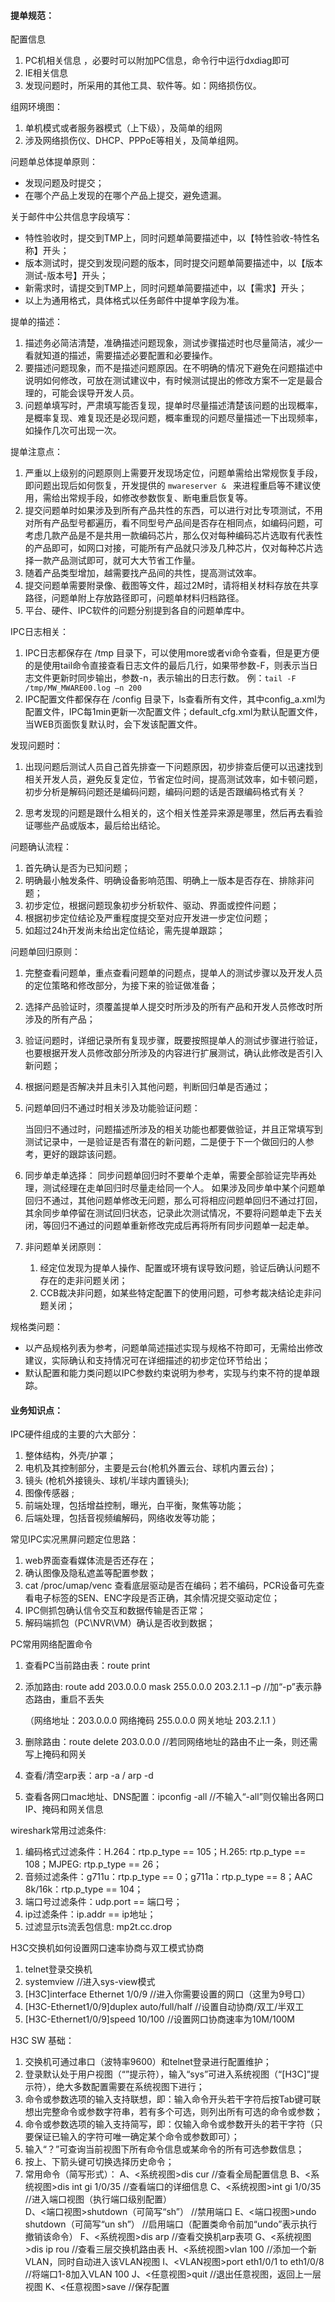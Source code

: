 

####  提单规范：
配置信息

1. PC机相关信息 ，必要时可以附加PC信息，命令行中运行dxdiag即可
2. IE相关信息
3. 发现问题时，所采用的其他工具、软件等。如：网络损伤仪。

组网环境图：

1. 单机模式或者服务器模式（上下级），及简单的组网
2. 涉及网络损伤仪、DHCP、PPPoE等相关，及简单组网。

问题单总体提单原则：

- 发现问题及时提交；
- 在哪个产品上发现的在哪个产品上提交，避免遗漏。

关于邮件中公共信息字段填写：

- 特性验收时，提交到TMP上，同时问题单简要描述中，以【特性验收-特性名称】开头；
- 版本测试时，提交到发现问题的版本，同时提交问题单简要描述中，以【版本测试-版本号】开头；
- 新需求时，请提交到TMP上，同时问题单简要描述中，以【需求】开头；
- 以上为通用格式，具体格式以任务邮件中提单字段为准。

提单的描述：

1.  描述务必简洁清楚，准确描述问题现象，测试步骤描述时也尽量简洁，减少一看就知道的描述，需要描述必要配置和必要操作。
2. 要描述问题现象，而不是描述问题原因。在不明确的情况下避免在问题描述中说明如何修改，可放在测试建议中，有时候测试提出的修改方案不一定是最合理的，可能会误导开发人员。
3. 问题单填写时，严肃填写能否复现，提单时尽量描述清楚该问题的出现概率，是概率复现、难复现还是必现问题，概率重现的问题尽量描述一下出现频率，如操作几次可出现一次。

提单注意点：

1. 严重以上级别的问题原则上需要开发现场定位，问题单需给出常规恢复手段，即问题出现后如何恢复，开发提供的 `mwareserver & ` 来进程重启等不建议使用，需给出常规手段，如修改参数恢复、断电重启恢复等。
2. 提交问题单时如果涉及到所有产品共性的东西，可以进行对比专项测试，不用对所有产品型号都遍历，看不同型号产品间是否存在相同点，如编码问题，可考虑几款产品是不是共用一款编码芯片，那么仅对每种编码芯片选取有代表性的产品即可，如网口对接，可能所有产品就只涉及几种芯片，仅对每种芯片选择一款产品测试即可，就可大大节省工作量。
3. 随着产品类型增加，越需要找产品间的共性，提高测试效率。
4. 提交问题单需要附录像、截图等文件，超过2M时，请将相关材料存放在共享路径，问题单附上存放路径即可，问题单材料归档路径。
5. 平台、硬件、IPC软件的问题分别提到各自的问题单库中。

IPC日志相关：

1. IPC日志都保存在 /tmp 目录下，可以使用more或者vi命令查看，但是更方便的是使用tail命令直接查看日志文件的最后几行，如果带参数-F，则表示当日志文件更新时同步输出，参数-n，表示输出的日志行数。
   例：` tail -F /tmp/MW_MWARE00.log –n 200 `
2. IPC配置文件都保存在 /config 目录下，ls查看所有文件，其中config_a.xml为配置文件，IPC每1min更新一次配置文件；default_cfg.xml为默认配置文件，当WEB页面恢复默认时，会下发该配置文件。

发现问题时：

1. 出现问题后测试人员自己首先排查一下问题原因，初步排查后便可以迅速找到相关开发人员，避免反复定位，节省定位时间，提高测试效率，如卡顿问题，初步分析是解码问题还是编码问题，编码问题的话是否跟编码格式有关？

2. 思考发现的问题是跟什么相关的，这个相关性差异来源是哪里，然后再去看验证哪些产品或版本，最后给出结论。

问题确认流程：

1. 首先确认是否为已知问题；
2. 明确最小触发条件、明确设备影响范围、明确上一版本是否存在、排除非问题；
3. 初步定位，根据问题现象初步分析软件、驱动、界面或控件问题；
4. 根据初步定位结论及严重程度提交至对应开发进一步定位问题；
5. 如超过24h开发尚未给出定位结论，需先提单跟踪；

问题单回归原则：

1. 完整查看问题单，重点查看问题单的问题点，提单人的测试步骤以及开发人员的定位策略和修改部分，为接下来的验证做准备；

2. 选择产品验证时，须覆盖提单人提交时所涉及的所有产品和开发人员修改时所涉及的所有产品；

3. 验证问题时，详细记录所有复现步骤，既要按照提单人的测试步骤进行验证，也要根据开发人员修改部分所涉及的内容进行扩展测试，确认此修改是否引入新问题；

4. 根据问题是否解决并且未引入其他问题，判断回归单是否通过；

5. 问题单回归不通过时相关涉及功能验证问题：

   当回归不通过时，问题描述所涉及的相关功能也都要做验证，并且正常填写到测试记录中，一是验证是否有潜在的新问题，二是便于下一个做回归的人参考，更好的跟踪该问题。

6. 同步单走单选择：
           同步问题单回归时不要单个走单，需要全部验证完毕再处理，测试经理在走单回归时尽量走给同一个人。 
           如果涉及同步单中某个问题单回归不通过，其他问题单修改无问题，那么可将相应问题单回归不通过打回，其余同步单停留在测试回归状态，记录此次测试情况，不要将问题单走下去关闭，等回归不通过的问题单重新修改完成后再将所有同步问题单一起走单。

7. 非问题单关闭原则：

   1. 经定位发现为提单人操作、配置或环境有误导致问题，验证后确认问题不存在的走非问题关闭；
   2. CCB裁决非问题，如某些特定配置下的使用问题，可参考裁决结论走非问题关闭；

规格类问题：

- 以产品规格列表为参考，问题单简述描述实现与规格不符即可，无需给出修改建议，实际确认和支持情况可在详细描述的初步定位环节给出；
- 默认配置和能力类问题以IPC参数约束说明为参考，实现与约束不符的提单跟踪。



#### 业务知识点：

IPC硬件组成的主要的六大部分：

1. 整体结构，外壳/护罩；
2. 电机及其控制部分，主要是云台(枪机外置云台、球机内置云台)；
3. 镜头 (枪机外接镜头、球机/半球内置镜头);
4. 图像传感器 ;
5. 前端处理，包括增益控制，曝光，白平衡，聚焦等功能；
6. 后端处理，包括音视频编解码，网络收发等功能；

常见IPC实况黑屏问题定位思路：

1. web界面查看媒体流是否还存在；
2. 确认图像及隐私遮盖等配置参数；
3. cat /proc/umap/venc 查看底层驱动是否在编码；若不编码，PCR设备可先查看电子标签的SEN、ENC字段是否正确，其余情况提交驱动定位；
4. IPC侧抓包确认信令交互和数据传输是否正常；
5. 解码端抓包（PC\NVR\VM）确认是否收到数据；

PC常用网络配置命令

1. 查看PC当前路由表：route print

2. 添加路由:   route add 203.0.0.0 mask 255.0.0.0 203.2.1.1 –p  //加“-p”表示静态路由，重启不丢失 

   （网络地址：203.0.0.0   网络掩码   255.0.0.0  网关地址  203.2.1.1  ）

3. 删除路由：route delete 203.0.0.0  //若同网络地址的路由不止一条，则还需写上掩码和网关

4. 查看/清空arp表：arp -a / arp -d

5. 查看各网口mac地址、DNS配置：ipconfig -all  //不输入“-all”则仅输出各网口IP、掩码和网关信息

wireshark常用过滤条件:

1. 编码格式过滤条件：H.264：rtp.p_type == 105；H.265: rtp.p_type == 108；MJPEG: rtp.p_type == 26；
2. 音频过滤条件：g711u：rtp.p_type == 0；g711a：rtp.p_type == 8；AAC 8k/16k：rtp.p_type == 104；
3. 端口号过滤条件：udp.port == 端口号；
4. ip过滤条件：ip.addr == ip地址；
5. 过滤显示ts流丢包信息: mp2t.cc.drop

H3C交换机如何设置网口速率协商与双工模式协商

1. telnet登录交换机
2. <H3C>systemview       //进入sys-view模式
3. [H3C]interface Ethernet 1/0/9            //进入你需要设置的网口（这里为9号口）
4. [H3C-Ethernet1/0/9]duplex auto/full/half         //设置自动协商/双工/半双工
5. [H3C-Ethernet1/0/9]speed 10/100                    //设置网口协商速率为10M/100M

H3C SW 基础：

1. 交换机可通过串口（波特率9600）和telnet登录进行配置维护；
2. 登录默认处于用户视图（“<H3C>”提示符），输入“sys”可进入系统视图（“[H3C]”提示符），绝大多数配置需要在系统视图下进行；
3. 命令或参数选项的输入支持联想，即：输入命令开头若干字符后按Tab键可联想出完整命令或参数字符串，若有多个可选，则列出所有可选的命令或参数；
4. 命令或参数选项的输入支持简写，即：仅输入命令或参数开头的若干字符（只要保证已输入的字符可唯一确定某个命令或参数即可）；
5. 输入“？”可查询当前视图下所有命令信息或某命令的所有可选参数信息；
6. 按上、下箭头键可切换选择历史命令；
7. 常用命令（简写形式）：
   A、<系统视图>dis cur //查看全局配置信息
   B、<系统视图>dis int gi 1/0/35 //查看端口的详细信息
   C、<系统视图>int gi 1/0/35 //进入端口视图（执行端口级别配置）  
   D、<端口视图>shutdown（可简写“sh”） //禁用端口
   E、<端口视图>undo shutdown（可简写“un sh”） //启用端口（配置类命令前加“undo”表示执行撤销该命令）
   F、<系统视图>dis arp //查看交换机arp表项
   G、<系统视图>dis ip rou //查看三层交换机路由表
   H、<系统视图>vlan 100 //添加一个新VLAN，同时自动进入该VLAN视图
   I、<VLAN视图>port eth1/0/1 to eth1/0/8 //将端口1-8加入VLAN 100
   J、<任意视图>quit //退出任意视图，返回上一层视图
   K、<任意视图>save //保存配置